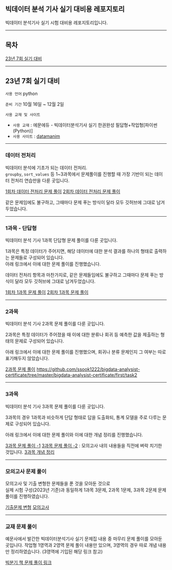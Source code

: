## 빅데이터 분석 기사 실기 대비용 레포지토리

빅데이터 분석기사 실기 시험 대비용 레포지토리입니다.

--- 

## 목차

[23년 7회 실기 대비](#23년-7회-실기-대비)



----

## 23년 7회 실기 대비

`사용 언어` python

`준비 기간` 10월 16일 ~ 12월 2일

`사용 교재 및 사이트`

- `사용 교재` : 에문에듀 - 빅데이터분석기사 실기 한권완성 필답형+작업형[파이썬(Python)]
- `사용 사이트` : [datamanim](https://www.datamanim.com/intro.html)

---

### 데이터 전처리

빅데이터 분석에 기초가 되는 데이터 전처리.    
`groupby`, `sort_values` 등 1~3과목에서 문제풀이를 진행할 때 가장 기반이 되는 데이터 전처리 연습만을 다룬 곳입니다.

[1회차 데이터 전처리 문제 풀이](https://github.com/ssook1222/bigdata-analysist-certificate/tree/master/bigdata-analysist-certificate/first/preprocessing)
[2회차 데이터 전처리 문제 풀이](https://github.com/ssook1222/bigdata-analysist-certificate/tree/master/bigdata-analysist-certificate/second/preprocssing)

같은 문제임에도 불구하고, 그때마다 문제 푸는 방식이 달라 모두 깃허브에 그대로 남겨두었습니다.

----
### 1과목 - 단답형

빅데이터 분석 기사 1과목 단답형 문제 풀이를 다룬 곳입니다.          

1과목은 특정 데이터가 주어지면, 해당 데이터에 대한 분석 결과를 하나의 형태로 출력하는 문제들로 구성되어 있습니다.        
아래 링크에서 이에 대한 문제 풀이를 진행했습니다.

데이터 전처리 항목과 마찬가지로, 같은 문제들임에도 불구하고 그때마다 문제 푸는 방식이 달라 모두 깃허브에 그대로 남겨두었습니다.

[1회차 1과목 문제 풀이](https://github.com/ssook1222/bigdata-analysist-certificate/tree/master/bigdata-analysist-certificate/first/task1)
[2회차 1과목 문제 풀이](https://github.com/ssook1222/bigdata-analysist-certificate/tree/master/bigdata-analysist-certificate/second/task1)

----
### 2과목

빅데이터 분석 기사 2과목 문제 풀이를 다룬 곳입니다.

2과목은 특정 데이터가 주어졌을 때 이에 대한 분류나 회귀 등 예측한 값을 제출하는 형태의 문제로 구성되어 있습니다.

아래 링크에서 이에 대한 문제 풀이를 진행했으며, 회귀나 분류 문제인지 그 여부는 따로 표기해두지 않았습니다.

[2과목 문제 풀이](https://github.com/ssook1222/bigdata-analysist-certificate/tree/master/bigdata-analysist-certificate/first/task2)
https://github.com/ssook1222/bigdata-analysist-certificate/tree/master/bigdata-analysist-certificate/first/task2

----
### 3과목

빅데이터 분석 기사 3과목 문제 풀이를 다룬 곳입니다.

3과목의 경우 1과목과 비슷하게 단답 형태로 답을 도출화되, 통계 모델을 주로 다루는 문제로 구성되어 있습니다.

아래 링크에서 이에 대한 문제 풀이와 이에 대한 개념 정리를 진행했습니다.

[3과목 문제 풀이 -1](https://github.com/ssook1222/bigdata-analysist-certificate/tree/master/bigdata-analysist-certificate/first/task3)
[3과목 문제 풀이 -2](https://github.com/ssook1222/bigdata-analysist-certificate/blob/master/bigdata-analysist-certificate/3%EA%B3%BC%EB%AA%A9%20%EB%B2%BC%EB%9D%BD%EC%B9%98%EA%B8%B0/section3.ipynb)
: 모의고사 내의 내용들을 직전에 벼락 치기한 것입니다.
[3과목 개념 정리](https://github.com/ssook1222/bigdata-analysist-certificate/blob/master/bigdata-analysist-certificate/3%EA%B3%BC%EB%AA%A9%20%EB%B2%BC%EB%9D%BD%EC%B9%98%EA%B8%B0/%ED%86%B5%EA%B3%84%EC%A0%81%20%EA%B0%80%EC%84%A4%20%EA%B2%80%EC%A0%95%20%EC%9D%B4%EB%A1%A0.md)

----

### 모의고사 문제 풀이

모의고사 및 기출 변형한 문제들을 푼 것을 모아둔 것으로          
실제 시험 구성(2023년 기준)과 동일하게 1과목 3문제, 2과목 1문제, 3과목 2문제 문제 풀이를 진행하였습니다.

[기출문제 변형](https://github.com/ssook1222/bigdata-analysist-certificate/tree/master/bigdata-analysist-certificate/actual_test)
[모의고사](https://github.com/ssook1222/bigdata-analysist-certificate/tree/master/bigdata-analysist-certificate/demo)


--- 
### 교재 문제 풀이

예문사에서 발간한 빅데이터분석기사 실기 문제집 내용 중 마무리 문제 풀이를 모아둔 곳입니다.
작업형 1영역과 2영역 문제 풀이 내용만 있으며,
3영역의 경우 따로 개념 내용만 정리하였습니다. (3영역에 기입된 해당 링크 참고)

[빅분기 책 문제 풀이 링크](https://github.com/ssook1222/bigdata-analysist-certificate/tree/master/bigdata-analysist-certificate/book)